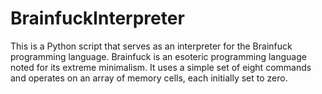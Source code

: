 # BrainfuckInterpreter
This is a Python script that serves as an interpreter for the Brainfuck programming language. Brainfuck is an esoteric programming language noted for its extreme minimalism. It uses a simple set of eight commands and operates on an array of memory cells, each initially set to zero.
